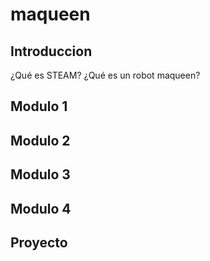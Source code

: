 # maqueen

## Introduccion

¿Qué es STEAM? ¿Qué es un robot maqueen? 

## Modulo 1

## Modulo 2

## Modulo 3

## Modulo 4

## Proyecto
